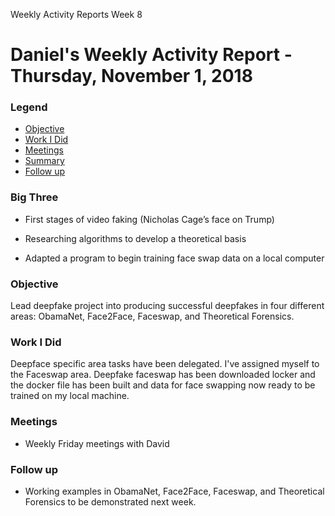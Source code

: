 Weekly Activity Reports
Week 8
# Daniel's Weekly Activity Report - Thursday, November 1, 2018
### Legend
 - [Objective](#objective)
 - [Work I Did](#work-i-did)
 - [Meetings](#meetings)
 - [Summary](#summary)
 - [Follow up](#follow-up)

### Big Three

- First stages of video faking (Nicholas Cage’s face on Trump)

- Researching algorithms to develop a theoretical basis

- Adapted a program to begin training face swap data on a local computer

### Objective

Lead deepfake project into producing successful deepfakes in four different areas: ObamaNet, Face2Face, Faceswap, and Theoretical Forensics. 

### Work I Did

Deepface specific area tasks have been delegated. I've assigned myself to the Faceswap area. Deepfake faceswap has been downloaded locker and the docker file has been built and data for face swapping now ready to be trained on my local machine.

### Meetings
  - Weekly Friday meetings with David 
 


### Follow up

- Working examples in ObamaNet, Face2Face, Faceswap, and Theoretical Forensics to be demonstrated next week.
